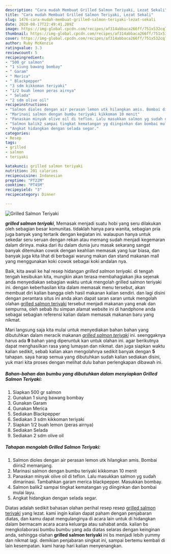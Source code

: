 ```yaml
---
description: "Cara mudah Membuat Grilled Salmon Teriyaki, Lezat Sekali"
title: "Cara mudah Membuat Grilled Salmon Teriyaki, Lezat Sekali"
slug: 1476-cara-mudah-membuat-grilled-salmon-teriyaki-lezat-sekali
date: 2020-08-17T22:49:41.209Z
image: https://img-global.cpcdn.com/recipes/af314abbaca266ff/751x532cq70/grilled-salmon-teriyaki-foto-resep-utama.jpg
thumbnail: https://img-global.cpcdn.com/recipes/af314abbaca266ff/751x532cq70/grilled-salmon-teriyaki-foto-resep-utama.jpg
cover: https://img-global.cpcdn.com/recipes/af314abbaca266ff/751x532cq70/grilled-salmon-teriyaki-foto-resep-utama.jpg
author: Ruby McKenzie
ratingvalue: 3.3
reviewcount: 5
recipeingredient:
- "500 gr salmon"
- "1 siung bawang bombay"
- " Garam"
- " Merica"
- " Blackpepper"
- "3 sdm kikkoman teriyaki"
- "1/2 buah lemon peras airnya"
- " Selada"
- "2 sdm olive oil"
recipeinstructions:
- "Salmon dioles dengan air perasan lemon utk hilangkan amis. Bombai diiris2 memanjang."
- "Marinasi salmon dengan bumbu teriyaki kikkoman 10 menit"
- "Panaskan minyak olive oil di teflon. Lalu masukkan salmon yg sudah dimarinasi. Tambahkan garam merica blackpepper. Masukkan bombay."
- "Salmon balik2 sampai tingkat kematangan yg diinginkan dan bombai mulai layu."
- "Angkat hidangkan dengan selada segar."
categories:
- Resep
tags:
- grilled
- salmon
- teriyaki

katakunci: grilled salmon teriyaki 
nutrition: 201 calories
recipecuisine: Indonesian
preptime: "PT22M"
cooktime: "PT45M"
recipeyield: "3"
recipecategory: Dinner

---
```



![Grilled Salmon Teriyaki](https://img-global.cpcdn.com/recipes/af314abbaca266ff/751x532cq70/grilled-salmon-teriyaki-foto-resep-utama.jpg)

<b><i>grilled salmon teriyaki</i></b>, Memasak menjadi suatu hobi yang seru dilakukan oleh sebagian besar komunitas. tidaklah hanya para wanita, sebagian pria juga banyak yang tertarik dengan kegiatan ini. walaupun hanya untuk sekedar seru seruan dengan rekan atau memang sudah menjadi kegemaran dalam dirinya. maka dari itu dalam dunia juru masak sekarang sangat banyak ditemukan cowok dengan keahlian memasak yang luar biasa, dan banyak juga kita lihat di berbagai warung makan dan stand makanan mall yang menggunakan koki cowok sebagai koki andalan nya.

Baik, kita awali ke hal resep hidangan <i>grilled salmon teriyaki</i>. di tengah tengah kesibukan kita, mungkin akan terasa membahagiakan jika sejenak anda menyediakan sebagian waktu untuk mengolah grilled salmon teriyaki ini. dengan keberhasilan kita dalam memasak menu tersebut, akan membuat diri kalian bangga oleh hasil makanan kalian sendiri. dan lagi disini dengan perantara situs ini anda akan dapat saran saran untuk mengolah olahan <u>grilled salmon teriyaki</u> tersebut menjadi makanan yang enak dan sempurna, oleh sebab itu simpan alamat website ini di handphone anda sebagai sebagian referensi kalian dalam memasak makanan baru yang nikmat.




Mari langsung saja kita mulai untuk menyediakan bahan bahan yang dibutuhkan dalam meracik makanan <u><i>grilled salmon teriyaki</i></u> ini. seenggaknya harus ada <b>9</b> bahan yang diperuntuk kan untuk olahan ini. agar berikutnya dapat menghasilkan rasa yang lumayan dan nikmat. dan juga siapkan waktu kalian sedikit, sebab kalian akan mengolahnya sedikit banyak dengan <b>5</b> tahapan. saya harap semua yang dibutuhkan sudah kalian sediakan disini, yuk mari kita proses dengan melihat dulu bahan perlengkapan dibawah ini.

<!--inarticleads1-->

##### Bahan-bahan dan bumbu yang dibutuhkan dalam menyiapkan Grilled Salmon Teriyaki:

1. Siapkan 500 gr salmon
1. Gunakan 1 siung bawang bombay
1. Gunakan  Garam
1. Gunakan  Merica
1. Sediakan  Blackpepper
1. Sediakan 3 sdm kikkoman teriyaki
1. Siapkan 1/2 buah lemon (peras airnya)
1. Sediakan  Selada
1. Sediakan 2 sdm olive oil




<!--inarticleads2-->

##### Tahapan mengolah Grilled Salmon Teriyaki:

1. Salmon dioles dengan air perasan lemon utk hilangkan amis. Bombai diiris2 memanjang.
1. Marinasi salmon dengan bumbu teriyaki kikkoman 10 menit
1. Panaskan minyak olive oil di teflon. Lalu masukkan salmon yg sudah dimarinasi. Tambahkan garam merica blackpepper. Masukkan bombay.
1. Salmon balik2 sampai tingkat kematangan yg diinginkan dan bombai mulai layu.
1. Angkat hidangkan dengan selada segar.




Diatas adalah sedikit bahasan olahan perihal resep resep <u>grilled salmon teriyaki</u> yang lezat. kami ingin kalian dapat paham dengan penjabaran diatas, dan kamu dapat mengulanginya di acara lain untuk di hidangkan dalam bermacam acara acara keluarga atau sahabat anda. kalian bs mengkolaborasi bumbu bumbu yang ada diatas selaras dengan keinginan anda, sehingga olahan <b>grilled salmon teriyaki</b> ini bs menjadi lebih yummy dan nikmat lagi. demikian penjabaran singkat ini, sampai bertemu kembali di lain kesempatan. kami harap hari kalian menyenangkan.
